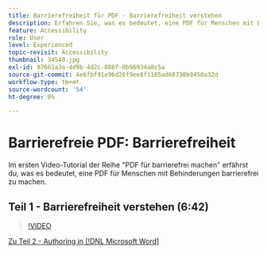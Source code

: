 ```yaml
---
title: Barrierefreiheit für PDF - Barrierefreiheit verstehen
description: Erfahren Sie, was es bedeutet, eine PDF für Menschen mit Behinderungen zugänglich zu machen
feature: Accessibility
role: User
level: Experienced
topic-revisit: Accessibility
thumbnail: 34540.jpg
exl-id: 97661a3a-4d9b-4d2c-886f-0b96934a8c5a
source-git-commit: 4e6fbf91e96d26f9ee8f1105ad68738b9450a32d
workflow-type: tm+mt
source-wordcount: '54'
ht-degree: 0%

---
```


# Barrierefreie PDF: Barrierefreiheit

Im ersten Video-Tutorial der Reihe &quot;PDF für barrierefrei machen&quot; erfährst du, was es bedeutet, eine PDF für Menschen mit Behinderungen barrierefrei zu machen.

## Teil 1 - Barrierefreiheit verstehen (6:42)

>[!VIDEO](https://video.tv.adobe.com/v/34540?quality=12&learn=on&hidetitle=true)

[Zu Teil 2 - Authoring in [!DNL Microsoft Word]](authoring-in-word.md)